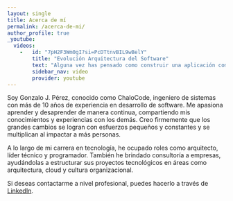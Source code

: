 ```yaml
---
layout: single
title: Acerca de mí
permalink: /acerca-de-mi/
author_profile: true
_youtube: 
  videos:
    -   id: "7pH2F3Wm0gI?si=PcDTtnvBIL9wBelY"
        title: "Evolución Arquitectura del Software"
        text: "Alguna vez has pensado como construir una aplicación como: Instagram, Telegram , YouTube pero NO sabes cómo… Este video expone el 'pensamiento Serverless' contando un poco la historia de como se llegó a esta revolución de la 'computación sin servidor', mostrando diferentes maneras de modelar una aplicación desde la forma tradicional hasta un ejemplo práctico de una hipotética gran ampliación." 
        sidebar_nav: video
        provider: youtube
---
```


Soy Gonzalo J. Pérez, conocido como ChaloCode, ingeniero de sistemas con más de 10 años de experiencia en desarrollo de software. Me apasiona aprender y desaprender de manera continua, compartiendo mis conocimientos y experiencias con los demás. Creo firmemente que los grandes cambios se logran con esfuerzos pequeños y constantes y se multiplican al impactar a más personas.

A lo largo de mi carrera en tecnología, he ocupado roles como arquitecto, líder técnico y programador. También he brindado consultoría a empresas, ayudándolas a estructurar sus proyectos tecnológicos en áreas como arquitectura, cloud y cultura organizacional.

Si deseas contactarme a nivel profesional, puedes hacerlo a través de [LinkedIn](https://www.linkedin.com/in/gonzalo-perez-barrios/).

